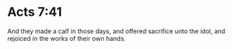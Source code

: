 # Acts 7:41

And they made a calf in those days, and offered sacrifice unto the idol, and rejoiced in the works of their own hands.